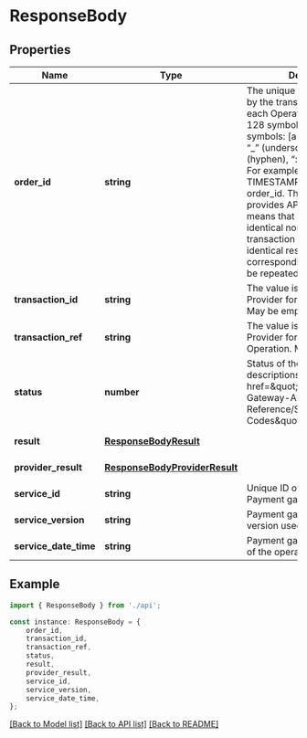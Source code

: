 # ResponseBody


## Properties

Name | Type | Description | Notes
------------ | ------------- | ------------- | -------------
**order_id** | **string** | The unique value is generated by the transaction initiator for each Operation. Max length is 128 symbols. Allowed symbols: [a-z], [A-Z], [0-9], “_” (underscore character), “-” (hyphen), “:” (colon), “.” (dot). For example, GUID or TIMESTAMP can be used as an order_id. This parameter provides API idempotency. It means that requests with identical nonce from the same transaction initiator will have identical responses and The corresponding operation won’t be repeated.  | [default to undefined]
**transaction_id** | **string** | The value is generated by the Provider for each Operation. May be empty | [default to undefined]
**transaction_ref** | **string** | The value is generated by the Provider for each successful Operation. May be empty | [default to undefined]
**status** | **number** | Status of the payment. Status descriptions can be found &lt;a href&#x3D;\&quot;#section/Payment-Gateway-API-Reference/Status-Codes\&quot;&gt;here&lt;/a&gt;.  | [default to undefined]
**result** | [**ResponseBodyResult**](ResponseBodyResult.md) |  | [default to undefined]
**provider_result** | [**ResponseBodyProviderResult**](ResponseBodyProviderResult.md) |  | [default to undefined]
**service_id** | **string** | Unique ID of the service in the Payment gateway | [default to undefined]
**service_version** | **string** | Payment gateway service version used for operation | [default to undefined]
**service_date_time** | **string** | Payment gateway timestamp of the operation | [default to undefined]

## Example

```typescript
import { ResponseBody } from './api';

const instance: ResponseBody = {
    order_id,
    transaction_id,
    transaction_ref,
    status,
    result,
    provider_result,
    service_id,
    service_version,
    service_date_time,
};
```

[[Back to Model list]](../README.md#documentation-for-models) [[Back to API list]](../README.md#documentation-for-api-endpoints) [[Back to README]](../README.md)
